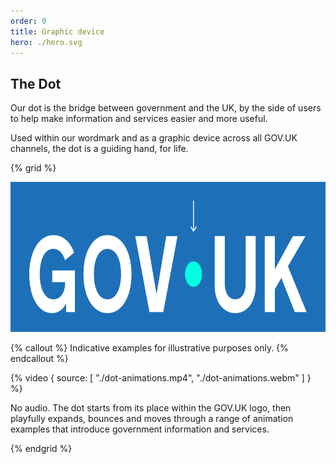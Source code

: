 ```yaml
---
order: 0
title: Graphic device
hero: ./hero.svg
---
```


## The Dot

Our dot is the bridge between government and the UK, by the side of users to help make information and services easier and more useful.

Used within our wordmark and as a graphic device across all GOV.UK channels, the dot is a guiding hand, for life.

{% grid %}

<div>
    <img src="./the-dot.svg" alt="The GOV.UK wordmark, with an arrow that points to the dot." loading="lazy" decoding="async" width="669" height="180" style="padding: 30px; max-width: calc(100% - 60px); background-color: #1d70b8;">
</div>
<div>

{% callout %}
Indicative examples for illustrative purposes only.
{% endcallout %}

{% video { source: [
  "./dot-animations.mp4",
  "./dot-animations.webm"
] } %}

No audio. The dot starts from its place within the GOV.UK logo, then playfully expands, bounces and moves through a range of animation examples that introduce government information and services.

</div>
{% endgrid %}
